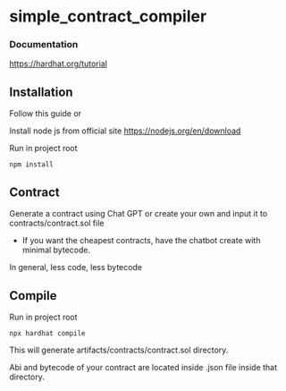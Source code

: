 # simple_contract_compiler

### Documentation
https://hardhat.org/tutorial

## Installation
Follow this guide or

Install node js from official site https://nodejs.org/en/download

Run in project root
```
npm install
```

## Contract
Generate a contract using Chat GPT or create your own and input it to contracts/contract.sol file

* If you want the cheapest contracts, have the chatbot create with minimal bytecode.

In general, less code, less bytecode

## Compile
Run in project root
```
npx hardhat compile
```

This will generate artifacts/contracts/contract.sol directory.

Abi and bytecode of your contract are located inside .json file inside that directory.